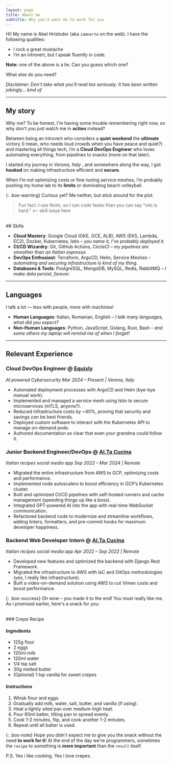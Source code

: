 ```yaml
---
layout: page
title: About me
subtitle: Why you'd want me to work for you
---
```


Hi! My name is Abel Hristodor (aka `iamnorte` on the web). I have the following qualities:

- I rock a great mustache
- I’m an introvert, but I speak fluently in code.

**Note:** one of the above is a lie. Can you guess which one?

What else do you need?

*Disclaimer: Don't take what you'll read too seriously.
It has been written jokingly... kind of*

---

## My story

Why me? To be honest, I'm having some trouble remembering right now, so why don't
you just watch me in **action** instead?

Between being an introvert who considers a **quiet weekend** the **ultimate** victory
(I mean, who needs loud crowds when you have peace and quiet?)
and mastering all things tech, I’m a **Cloud DevOps Engineer**
who loves automating everything, from pipelines to snacks (more on that later).

I started my journey in *Verona, Italy* ,
and somewhere along the way, I got **hooked** on making infrastructure efficient
and **secure**.

When I’m not optimizing costs or fine-tuning service meshes,
I’m probably pushing my home lab to its **limits** or dominating beach volleyball.

{: .box-warning}
Curious yet? Me neither, but stick around for the plot.

> Fun fact: I use Nvim, so I can code faster than you can say
  “vim is hard.” <-- skill issue here

<br />
## Skills

- **Cloud Mastery**: Google Cloud (GKE, GCE, ALB), AWS (EKS, Lambda, EC2), Docker,
Kubernetes, Istio – *you name it, I’ve probably deployed it.*
- **CI/CD Wizardry**: Git, GitHub Actions, CircleCI – *my pipelines are smoother
than an Italian espresso.*
- **DevOps Enthusiast**: Terraform, ArgoCD, Helm, Service Meshes – *automating and
securing infrastructure is kind of my thing.*
- **Databases & Tools**: PostgreSQL, MongoDB, MySQL, Redis, RabbitMQ – *I make data
persist, forever.*

---

## Languages

I talk a lot — less with people, more with machines!

- **Human Languages**: Italian, Romanian, English –
*I talk many languages, what did you expect?*
- **Non-Human Languages**: Python, JavaScript, Golang, Rust, Bash -
*and some others my laptop will remind me of when I forget!*

---

## Relevant Experience

### Cloud DevOps Engineer @ [Equixly](https://equixly.com)

*AI powered Cybersecurity*
*Mar 2024 – Present \| Verona, Italy*  

- Automated deployment processes with ArgoCD and Helm (bye-bye manual work).
- Implemented and managed a service mesh using Istio to secure microservices
  (mTLS, anyone?).
- Reduced infrastructure costs by ~40%, proving that security and savings *can*
  be best friends.
- Deployed custom software to interact with the Kubernetes API to manage
  on-demand pods.
- Authored documentation so clear that even your grandma could follow it.

### Junior Backend Engineer/DevOps @ [Al.Ta Cucina](https://altacucina.co)

*Italian recipes social media app*
*Sep 2022 – Mar 2024 \| Remote*  

- Migrated the entire infrastructure from AWS to GCP, optimizing costs and
  performance.
- Implemented node autoscalers to boost efficiency in GCP’s Kubernetes cluster.
- Built and optimized CI/CD pipelines with self-hosted runners and cache
  management (speeding things up like a boss).
- Integrated GPT-powered AI into the app with real-time WebSocket communication.
- Refactored backend code to modernize and streamline workflows, adding linters,
  formatters, and pre-commit hooks for maximum developer happiness.

### Backend Web Developer Intern @ [Al.Ta Cucina](https://altacucina.co)

*Italian recipes social media app*
*Apr 2022 – Sep 2022 \| Remote*  

- Developed new features and optimized the backend with Django Rest Framework.
- Migrated the infrastructure to AWS with IaC and GitOps methodologies (yes, I
  really like infrastructure).
- Built a video-on-demand solution using AWS to cut Vimeo costs and boost
  performance.

{: .box-success}
Oh wow – you made it to the end! You must really like me.
As i promised earlier, here's a snack for you:

<br />
### Crepe Recipe

#### Ingredients

- 125g flour
- 2 eggs
- 120ml milk
- 120ml water
- 1/4 tsp salt
- 30g melted butter
- (Optional) 1 tsp vanilla for sweet crepes

#### Instructions

1. Whisk flour and eggs.
2. Gradually add milk, water, salt, butter, and vanilla (if using).
3. Heat a lightly oiled pan over medium-high heat.
4. Pour 60ml batter, tilting pan to spread evenly.
5. Cook 1-2 minutes, flip, and cook another 1-2 minutes.
6. Repeat until all batter is used.

{: .box-note}
Hope you didn't expect me to give you the snack without the need **to work for it**!
At the end of the day we're programmers, sometimes the `recipe` to something
is **more important** than the `result` itself.

P.S. Yes i like cooking. Yes i love crepes.
